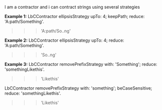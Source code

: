 I am a contractor and i can contract strings using several strategies

**Example 1:**
LbCContractor ellipsisStrategy
	upTo: 4;
	keepPath;
	reduce: 'A:path/Something'.	
>>> 'A:path/So..ng'

**Example 2:**
LbCContractor ellipsisStrategy
	upTo: 4;
	reduce: 'A:path/Something'.
>>> 'So..ng'

**Example 3:**
LbCContractor 	removePrefixStrategy 
	with: 'Something';
	reduce: 'somethingLikethis'.
>>> 'Likethis'

LbCContractor 	removePrefixStrategy 
	with: 'something';
	beCaseSensitive;
	reduce: 'somethingLikethis'.
>>> 'Likethis'
